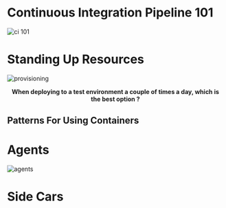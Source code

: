 # Continuous Integration Pipeline 101

![ci 101](https://user-images.githubusercontent.com/15145995/46338961-80b36780-c629-11e8-9272-fd0a74ee7b06.PNG)

# Standing Up Resources

![provisioning](https://user-images.githubusercontent.com/15145995/46339832-b22d3280-c62b-11e8-86a2-d87ea3a6af3e.PNG)

<p align="center">
  <b>When deploying to a test environment a couple of times a day, which is the best option ?</b><br>
</p>

## Patterns For Using Containers

# Agents

![agents](https://user-images.githubusercontent.com/15145995/46340530-8f9c1900-c62d-11e8-8fbe-0a7cc13b7e02.PNG)

# Side Cars





